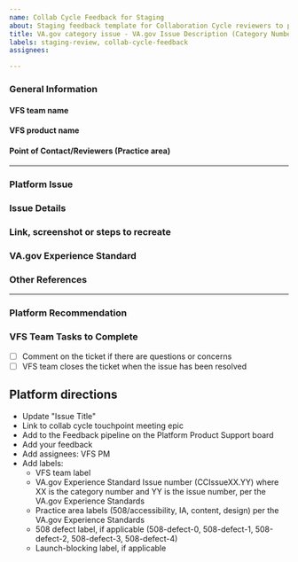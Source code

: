 ```yaml
---
name: Collab Cycle Feedback for Staging
about: Staging feedback template for Collaboration Cycle reviewers to provide feedback to VFS teams
title: VA.gov category issue - VA.gov Issue Description (Category Number.Issue Number)
labels: staging-review, collab-cycle-feedback
assignees: 

---
```




### General Information

#### VFS team name


#### VFS product name


#### Point of Contact/Reviewers (Practice area)


---

### Platform Issue


### Issue Details


### Link, screenshot or steps to recreate


### VA.gov Experience Standard


### Other References


---

### Platform Recommendation


### VFS Team Tasks to Complete

- [ ] Comment on the ticket if there are questions or concerns
- [ ] VFS team closes the ticket when the issue has been resolved

## Platform directions
- Update "Issue Title"
- Link to collab cycle touchpoint meeting epic
- Add to the Feedback pipeline on the Platform Product Support board
- Add your feedback
- Add assignees: VFS PM
- Add labels:
  - VFS team label
  - VA.gov Experience Standard Issue number (CCIssueXX.YY) where XX is the category number and YY is the issue number, per the VA.gov Experience Standards
  - Practice area labels (508/accessibility, IA, content, design) per the VA.gov Experience Standards
  - 508 defect label, if applicable (508-defect-0, 508-defect-1, 508-defect-2, 508-defect-3, 508-defect-4)
  - Launch-blocking label, if applicable
